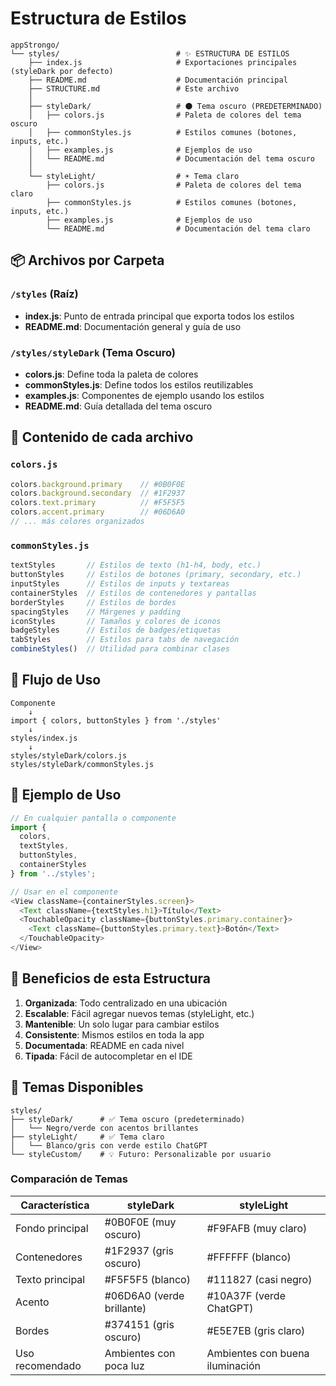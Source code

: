 # Estructura de Estilos

```
appStrongo/
└── styles/                          # ✨ ESTRUCTURA DE ESTILOS
    ├── index.js                     # Exportaciones principales (styleDark por defecto)
    ├── README.md                    # Documentación principal
    ├── STRUCTURE.md                 # Este archivo
    │
    ├── styleDark/                   # 🌑 Tema oscuro (PREDETERMINADO)
    │   ├── colors.js                # Paleta de colores del tema oscuro
    │   ├── commonStyles.js          # Estilos comunes (botones, inputs, etc.)
    │   ├── examples.js              # Ejemplos de uso
    │   └── README.md                # Documentación del tema oscuro
    │
    └── styleLight/                  # ☀️ Tema claro
        ├── colors.js                # Paleta de colores del tema claro
        ├── commonStyles.js          # Estilos comunes (botones, inputs, etc.)
        ├── examples.js              # Ejemplos de uso
        └── README.md                # Documentación del tema claro
```

## 📦 Archivos por Carpeta

### `/styles` (Raíz)
- **index.js**: Punto de entrada principal que exporta todos los estilos
- **README.md**: Documentación general y guía de uso

### `/styles/styleDark` (Tema Oscuro)
- **colors.js**: Define toda la paleta de colores
- **commonStyles.js**: Define todos los estilos reutilizables
- **examples.js**: Componentes de ejemplo usando los estilos
- **README.md**: Guía detallada del tema oscuro

## 🎨 Contenido de cada archivo

### `colors.js`
```javascript
colors.background.primary    // #0B0F0E
colors.background.secondary  // #1F2937
colors.text.primary          // #F5F5F5
colors.accent.primary        // #06D6A0
// ... más colores organizados
```

### `commonStyles.js`
```javascript
textStyles       // Estilos de texto (h1-h4, body, etc.)
buttonStyles     // Estilos de botones (primary, secondary, etc.)
inputStyles      // Estilos de inputs y textareas
containerStyles  // Estilos de contenedores y pantallas
borderStyles     // Estilos de bordes
spacingStyles    // Márgenes y padding
iconStyles       // Tamaños y colores de iconos
badgeStyles      // Estilos de badges/etiquetas
tabStyles        // Estilos para tabs de navegación
combineStyles()  // Utilidad para combinar clases
```

## 🔄 Flujo de Uso

```
Componente
    ↓
import { colors, buttonStyles } from './styles'
    ↓
styles/index.js
    ↓
styles/styleDark/colors.js
styles/styleDark/commonStyles.js
```

## 📝 Ejemplo de Uso

```javascript
// En cualquier pantalla o componente
import { 
  colors, 
  textStyles, 
  buttonStyles,
  containerStyles 
} from '../styles';

// Usar en el componente
<View className={containerStyles.screen}>
  <Text className={textStyles.h1}>Título</Text>
  <TouchableOpacity className={buttonStyles.primary.container}>
    <Text className={buttonStyles.primary.text}>Botón</Text>
  </TouchableOpacity>
</View>
```

## 🚀 Beneficios de esta Estructura

1. **Organizada**: Todo centralizado en una ubicación
2. **Escalable**: Fácil agregar nuevos temas (styleLight, etc.)
3. **Mantenible**: Un solo lugar para cambiar estilos
4. **Consistente**: Mismos estilos en toda la app
5. **Documentada**: README en cada nivel
6. **Tipada**: Fácil de autocompletar en el IDE

## 🎨 Temas Disponibles

```
styles/
├── styleDark/      # ✅ Tema oscuro (predeterminado)
│   └── Negro/verde con acentos brillantes
├── styleLight/     # ✅ Tema claro
│   └── Blanco/gris con verde estilo ChatGPT
└── styleCustom/    # 💡 Futuro: Personalizable por usuario
```

### Comparación de Temas

| Característica | styleDark | styleLight |
|---------------|-----------|------------|
| Fondo principal | #0B0F0E (muy oscuro) | #F9FAFB (muy claro) |
| Contenedores | #1F2937 (gris oscuro) | #FFFFFF (blanco) |
| Texto principal | #F5F5F5 (blanco) | #111827 (casi negro) |
| Acento | #06D6A0 (verde brillante) | #10A37F (verde ChatGPT) |
| Bordes | #374151 (gris oscuro) | #E5E7EB (gris claro) |
| Uso recomendado | Ambientes con poca luz | Ambientes con buena iluminación |
